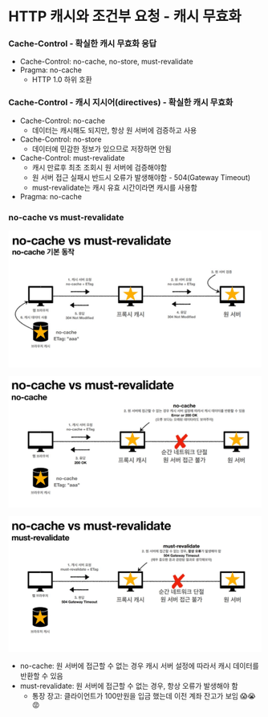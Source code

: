 
# HTTP 캐시와 조건부 요청 - 캐시 무효화

### Cache-Control - 확실한 캐시 무효화 응답

- Cache-Control: no-cache, no-store, must-revalidate 
- Pragma: no-cache
  - HTTP 1.0 하위 호환

### Cache-Control - 캐시 지시어(directives) - 확실한 캐시 무효화

- Cache-Control: no-cache 
  - 데이터는 캐시해도 되지만, 항상 원 서버에 검증하고 사용
- Cache-Control: no-store 
  - 데이터에 민감한 정보가 있으므로 저장하면 안됨
- Cache-Control: must-revalidate 
  - 캐시 만료후 최초 조회시 원 서버에 검증해야함
  - 원 서버 접근 실패시 반드시 오류가 발생해야함 - 504(Gateway Timeout)
  - must-revalidate는 캐시 유효 시간이라면 캐시를 사용함
- Pragma: no-cache 


###  no-cache  vs must-revalidate 

![76.JPG](%EC%9D%B4%EB%AF%B8%EC%A7%80%2F76.JPG)

![77.JPG](%EC%9D%B4%EB%AF%B8%EC%A7%80%2F77.JPG)

![78.JPG](%EC%9D%B4%EB%AF%B8%EC%A7%80%2F78.JPG)

- no-cache: 원 서버에 접근할 수 없는 경우 캐시 서버 설정에 따라서 캐시 데이터를 반환할 수 있음
- must-revalidate: 원 서버에 접근할 수 없는 경우, 항상 오류가 발생해야 함
  - 통장 장고: 클라이언트가 100만원을 입금 했는데 이전 계좌 잔고가 보임 😱😭😡